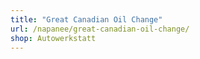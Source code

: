 ```yaml
---
title: "Great Canadian Oil Change"
url: /napanee/great-canadian-oil-change/
shop: Autowerkstatt
---
```

